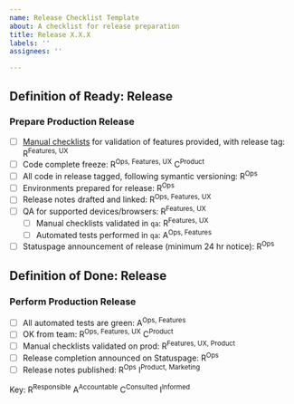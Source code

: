 ```yaml
---
name: Release Checklist Template
about: A checklist for release preparation
title: Release X.X.X
labels: ''
assignees: ''

---
```


## Definition of Ready: Release

### Prepare Production Release
- [ ] [Manual checklists](https://github.com/drud/ddev-live-ui/issues/233) for validation of features provided, with release tag: R<sup>Features, UX</sup>
- [ ] Code complete freeze: R<sup>Ops, Features, UX</sup> C<sup>Product</sup>
- [ ] All code in release tagged, following symantic versioning: R<sup>Ops</sup>
- [ ] Environments prepared for release: R<sup>Ops</sup>
- [ ] Release notes drafted and linked: R<sup>Ops, Features, UX</sup>
- [ ] QA for supported devices/browsers: R<sup>Features, UX</sup>
  - [ ] Manual checklists validated in `qa`: R<sup>Features, UX</sup>
  - [ ] Automated tests performed in `qa`: A<sup>Ops, Features</sup>
- [ ] Statuspage announcement of release (minimum 24 hr notice): R<sup>Ops

## Definition of Done: Release

### Perform Production Release
- [ ] All automated tests are green: A<sup>Ops, Features</sup>
- [ ] OK from team: R<sup>Ops, Features, UX</sup> C<sup>Product</sup>
- [ ] Manual checklists validated on prod: R<sup>Features, UX, Product</sup>
- [ ] Release completion announced on Statuspage: R<sup>Ops</sup>
- [ ] Release notes published: R<sup>Ops</sup> I<sup>Product, Marketing</sup>

Key: R<sup>Responsible</sup> A<sup>Accountable</sup> C<sup>Consulted</sup> I<sup>Informed</sup>
